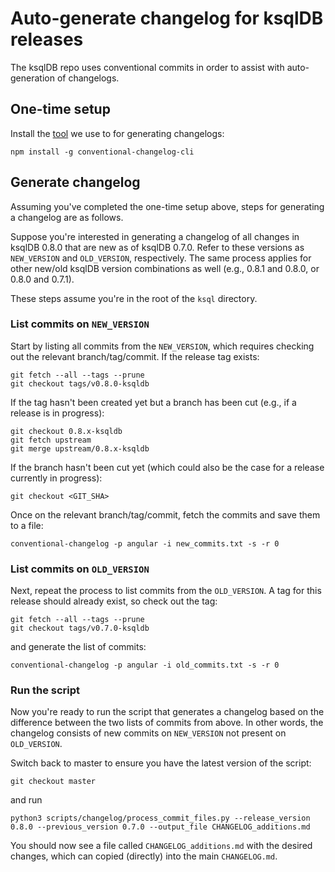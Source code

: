 # Auto-generate changelog for ksqlDB releases

The ksqlDB repo uses conventional commits in order to assist with auto-generation of changelogs.

## One-time setup

Install the [tool](https://github.com/conventional-changelog/conventional-changelog/tree/master/packages/conventional-changelog-cli) we use to for generating changelogs:
```
npm install -g conventional-changelog-cli
```

## Generate changelog

Assuming you've completed the one-time setup above, steps for generating a changelog are as follows.

Suppose you're interested in generating a changelog of all changes in ksqlDB 0.8.0 that are new as of ksqlDB 0.7.0. Refer to these versions as `NEW_VERSION` and `OLD_VERSION`, respectively. The same process applies for other new/old ksqlDB version combinations as well (e.g., 0.8.1 and 0.8.0, or 0.8.0 and 0.7.1).

These steps assume you're in the root of the `ksql` directory.

### List commits on `NEW_VERSION`

Start by listing all commits from the `NEW_VERSION`, which requires checking out the relevant branch/tag/commit. If the release tag exists:
```
git fetch --all --tags --prune
git checkout tags/v0.8.0-ksqldb
```
If the tag hasn't been created yet but a branch has been cut (e.g., if a release is in progress):
```
git checkout 0.8.x-ksqldb
git fetch upstream
git merge upstream/0.8.x-ksqldb
```
If the branch hasn't been cut yet (which could also be the case for a release currently in progress):
```
git checkout <GIT_SHA>
```

Once on the relevant branch/tag/commit, fetch the commits and save them to a file:
```
conventional-changelog -p angular -i new_commits.txt -s -r 0
```

### List commits on `OLD_VERSION`

Next, repeat the process to list commits from the `OLD_VERSION`. A tag for this release should already exist, so check out the tag:
```
git fetch --all --tags --prune
git checkout tags/v0.7.0-ksqldb
```
and generate the list of commits:
```
conventional-changelog -p angular -i old_commits.txt -s -r 0
```

### Run the script

Now you're ready to run the script that generates a changelog based on the difference between the two lists of commits from above. In other words, the changelog consists of new commits on `NEW_VERSION` not present on `OLD_VERSION`.

Switch back to master to ensure you have the latest version of the script:
```
git checkout master
```
and run
```
python3 scripts/changelog/process_commit_files.py --release_version 0.8.0 --previous_version 0.7.0 --output_file CHANGELOG_additions.md
```

You should now see a file called `CHANGELOG_additions.md` with the desired changes, which can copied (directly) into the main `CHANGELOG.md`.
